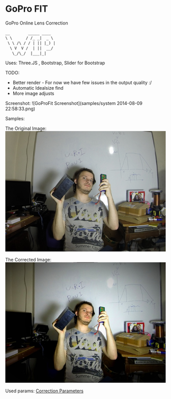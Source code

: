 GoPro FIT
========

GoPro Online Lens Correction 

	__        _____ ____  
	\ \      / /_ _|  _ \ 
	 \ \ /\ / / | || |_) |
	  \ V  V /  | ||  __/ 
	   \_/\_/  |___|_|    
	                      

Uses: Three.JS , Bootstrap, Slider for Bootstrap

TODO: 
*	Better render - For now we have few issues in the output quality :/
*	Automatic Idealsize find
*	More image adjusts

Screenshot: 
![GoProFit Screenshot](samples/system 2014-08-09 22:58:33.png)

Samples:

The Original Image:
![Original Image](samples/original1.jpg)

The Corrected Image:
![Corrected Image](samples/corrected1.jpg)

Used params: [Correction Parameters](samples/params1.txt)
